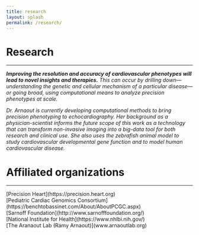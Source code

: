 ```yaml
---
title: research
layout: splash
permalink: /research/
---
```

<h1> Research </h1>
<hr>

<p><i><strong>Improving the resolution and accuracy of cardiovascular phenotypes will lead to novel insights and therapies.</strong> This can occur by drilling down—understanding the genetic and cellular mechanism of a particular disease—or going broad, using computational means to analyze precision phenotypes at scale.

Dr. Arnaout is currently developing computational methods to bring precision phenotyping to echocardiography. Her background as a physician-scientist informs the future scope of this work as a technology that can transform non-invasive imaging into a big-data tool for both research and clinical use. She also uses the zebrafish animal model to study cardiovascular developmental gene function and to model human cardiovascular disease.</i></p>


<h1> Affiliated organizations</h1>
<hr>
[Precision Heart](https://precision.heart.org)<br>
[Pediatric Cardiac Genomics Consortium](https://benchtobassinet.com/About/AboutPCGC.aspx)<br>
[Sarnoff Foundation](http://www.sarnofffoundation.org/)<br>
[National Institute for Health](https://www.nhlbi.nih.gov/)<br>
[The Aranaout Lab (Ramy Arnaout)](www.arnaoutlab.org)<br>
